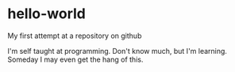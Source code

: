 # hello-world
My first attempt at a repository on github

I'm self taught at programming. Don't know much, but I'm learning.
Someday I may even get the hang of this.
